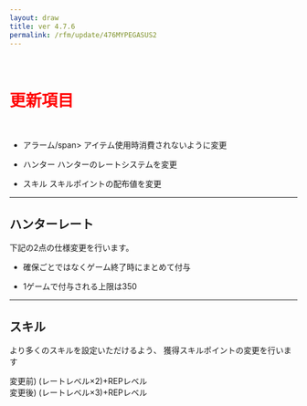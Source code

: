 ```yaml
---
layout: draw
title: ver 4.7.6
permalink: /rfm/update/476MYPEGASUS2
---
```

<br>
<h1 id="1"><font color="red">更新項目</font></h1><br>

+ <span class="green-badge">アラーム/span> アイテム使用時消費されないように変更

+ <span class="green-badge">ハンター</span> ハンターのレートシステムを変更

+ <span class="green-badge">スキル</span> スキルポイントの配布値を変更

 

----------------------------------------------------
## ハンターレート

下記の2点の仕様変更を行います。<br>

 + 確保ごとではなくゲーム終了時にまとめて付与   
 
 + 1ゲームで付与される上限は350  

  
----------------------------------------------------
## スキル

より多くのスキルを設定いただけるよう、 獲得スキルポイントの変更を行います<br>

変更前) (レートレベル×2)+REPレベル<br> 
変更後) (レートレベル×3)+REPレベル<br>

